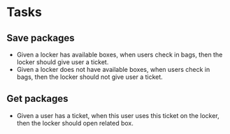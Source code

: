 # Tasks

## Save packages

* Given a locker has available boxes, when users check in bags, then the locker should give user a ticket.
* Given a locker does not have available boxes, when users check in bags, then the locker should not give user a ticket.

## Get packages

* Given a user has a ticket, when this user uses this ticket on the locker, then the locker should open related box.

